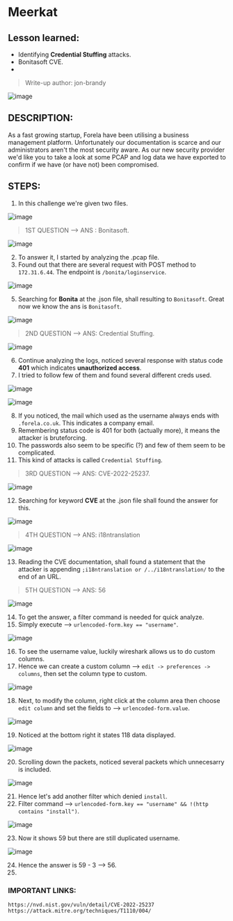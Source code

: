 # Meerkat

## Lesson learned:
- Identifying **Credential Stuffing** attacks.
- Bonitasoft CVE.
- 

> Write-up author: jon-brandy

![image](https://github.com/jon-brandy/hackthebox/assets/70703371/860f1cb2-71d0-48c5-bb58-9cf4d6155baa)


## DESCRIPTION:
As a fast growing startup, Forela have been utilising a business management platform. 
Unfortunately our documentation is scarce and our administrators aren't the most security aware. 
As our new security provider we'd like you to take a look at some PCAP and log data we have exported to confirm if we have (or have not) been compromised.

## STEPS:
1. In this challenge we're given two files.

![image](https://github.com/jon-brandy/hackthebox/assets/70703371/317a7617-95f3-4020-8255-a3676d20bec2)


> 1ST QUESTION --> ANS : Bonitasoft.

![image](https://github.com/jon-brandy/hackthebox/assets/70703371/633d94c8-2997-4a84-9322-8728099a8d4d)


2. To answer it, I started by analyzing the .pcap file.
3. Found out that there are several request with POST method to `172.31.6.44`. The endpoint is `/bonita/loginservice`.

![image](https://github.com/jon-brandy/hackthebox/assets/70703371/58833602-a454-4e6b-a30c-6c97080f7369)


5. Searching for **Bonita** at the .json file, shall resulting to `Bonitasoft`. Great now we know the ans is `Bonitasoft`.


![image](https://github.com/jon-brandy/hackthebox/assets/70703371/3034bbfd-bbfc-4212-9836-1b942ef56356)


> 2ND QUESTION --> ANS: Credential Stuffing.

![image](https://github.com/jon-brandy/hackthebox/assets/70703371/ec6d3311-5945-4c30-a9f9-c011c290035c)


6. Continue analyzing the logs, noticed several response with status code **401** which indicates **unauthorized access**.
7. I tried to follow few of them and found several different creds used.

![image](https://github.com/jon-brandy/hackthebox/assets/70703371/7d8c3782-3076-42d3-a6b5-a912ddec0d8a)


![image](https://github.com/jon-brandy/hackthebox/assets/70703371/d5abd805-6e65-42f5-8956-c72436d4d100)


8. If you noticed, the mail which used as the username always ends with `.forela.co.uk`. This indicates a company email.
9. Remembering status code is 401 for both (actually more), it means the attacker is bruteforcing.
10. The passwords also seem to be specific (?) and few of them seem to be complicated.
11. This kind of attacks is called `Credential Stuffing`.


> 3RD QUESTION --> ANS: CVE-2022-25237.

![image](https://github.com/jon-brandy/hackthebox/assets/70703371/0cc41dd3-2c10-4ec4-87fd-2fc195ccb627)


12. Searching for keyword **CVE** at the .json file shall found the answer for this.

![image](https://github.com/jon-brandy/hackthebox/assets/70703371/947e6bb3-1889-480c-81ff-f98da273b357)



> 4TH QUESTION --> ANS: i18ntranslation

![image](https://github.com/jon-brandy/hackthebox/assets/70703371/9b7642b5-815a-4e01-8d42-8c6a630ff50a)


13. Reading the CVE documentation, shall found a statement that the attacker is appending `;i18ntranslation or /../i18ntranslation/` to the end of an URL.


> 5TH QUESTION --> ANS: 56

![image](https://github.com/jon-brandy/hackthebox/assets/70703371/c3e0450c-c31d-4693-a40a-b73baab13a37)


14. To get the answer, a filter command is needed for quick analyze.
15. Simply execute --> `urlencoded-form.key == "username"`.

![image](https://github.com/jon-brandy/hackthebox/assets/70703371/1cafdb73-f1e5-4f78-a295-81109b3c916a)


16. To see the username value, luckily wireshark allows us to do custom columns.
17. Hence we can create a custom column --> `edit -> preferences -> columns`, then set the column type to custom.

![image](https://github.com/jon-brandy/hackthebox/assets/70703371/2450c106-ca85-42ce-a3d5-900f1efa1320)


18. Next, to modify the column, right click at the column area then choose `edit column` and set the fields to --> `urlencoded-form.value`.

![image](https://github.com/jon-brandy/hackthebox/assets/70703371/7748be57-7733-4eee-a154-dab256532790)


19. Noticed at the bottom right it states 118 data displayed.

![image](https://github.com/jon-brandy/hackthebox/assets/70703371/73094f81-e60f-488d-8441-70e7273f5e11)


20. Scrolling down the packets, noticed several packets which unnecesarry is included.

![image](https://github.com/jon-brandy/hackthebox/assets/70703371/b07bf323-3b69-46af-8eaa-96a07f89090e)


21. Hence let's add another filter which denied `install`.
22. Filter command --> `urlencoded-form.key == "username" && !(http contains "install")`.

![image](https://github.com/jon-brandy/hackthebox/assets/70703371/5a4083b4-f3ee-460f-8b8e-1ce28c7a6ee2)


23. Now it shows 59 but there are still duplicated username.

![image](https://github.com/jon-brandy/hackthebox/assets/70703371/9b85f32c-c9e8-4853-a90d-1e95f2c886b0)


24. Hence the answer is 59 - 3 --> 56.
25. 




### IMPORTANT LINKS:

```
https://nvd.nist.gov/vuln/detail/CVE-2022-25237
https://attack.mitre.org/techniques/T1110/004/
```
